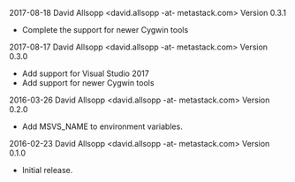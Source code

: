 2017-08-18 David Allsopp <david.allsopp -at- metastack.com>
  Version 0.3.1
* Complete the support for newer Cygwin tools

2017-08-17 David Allsopp <david.allsopp -at- metastack.com>
  Version 0.3.0
* Add support for Visual Studio 2017
* Add support for newer Cygwin tools

2016-03-26 David Allsopp <david.allsopp -at- metastack.com>
  Version 0.2.0
* Add MSVS_NAME to environment variables.

2016-02-23 David Allsopp <david.allsopp -at- metastack.com>
  Version 0.1.0
* Initial release.
